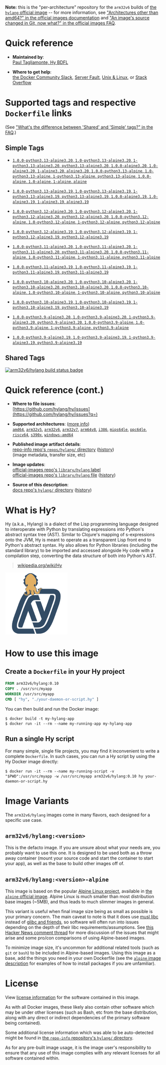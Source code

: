 <!--

********************************************************************************

WARNING:

    DO NOT EDIT "hylang/README.md"

    IT IS AUTO-GENERATED

    (from the other files in "hylang/" combined with a set of templates)

********************************************************************************

-->

**Note:** this is the "per-architecture" repository for the `arm32v6` builds of [the `hylang` official image](https://hub.docker.com/_/hylang) -- for more information, see ["Architectures other than amd64?" in the official images documentation](https://github.com/docker-library/official-images#architectures-other-than-amd64) and ["An image's source changed in Git, now what?" in the official images FAQ](https://github.com/docker-library/faq#an-images-source-changed-in-git-now-what).

# Quick reference

-	**Maintained by**:  
	[Paul Tagliamonte, Hy BDFL](https://github.com/hylang/hy)

-	**Where to get help**:  
	[the Docker Community Slack](https://dockr.ly/comm-slack), [Server Fault](https://serverfault.com/help/on-topic), [Unix & Linux](https://unix.stackexchange.com/help/on-topic), or [Stack Overflow](https://stackoverflow.com/help/on-topic)

# Supported tags and respective `Dockerfile` links

(See ["What's the difference between 'Shared' and 'Simple' tags?" in the FAQ](https://github.com/docker-library/faq#whats-the-difference-between-shared-and-simple-tags).)

## Simple Tags

-	[`1.0.0-python3.13-alpine3.20`, `1.0-python3.13-alpine3.20`, `1-python3.13-alpine3.20`, `python3.13-alpine3.20`, `1.0.0-alpine3.20`, `1.0-alpine3.20`, `1-alpine3.20`, `alpine3.20`, `1.0.0-python3.13-alpine`, `1.0-python3.13-alpine`, `1-python3.13-alpine`, `python3.13-alpine`, `1.0.0-alpine`, `1.0-alpine`, `1-alpine`, `alpine`](https://github.com/hylang/docker-hylang/blob/0fd7c6620e53d9dfee4ab1984416c63f520ee25c/dockerfiles-generated/Dockerfile.python3.13-alpine3.20)

-	[`1.0.0-python3.13-alpine3.19`, `1.0-python3.13-alpine3.19`, `1-python3.13-alpine3.19`, `python3.13-alpine3.19`, `1.0.0-alpine3.19`, `1.0-alpine3.19`, `1-alpine3.19`, `alpine3.19`](https://github.com/hylang/docker-hylang/blob/0fd7c6620e53d9dfee4ab1984416c63f520ee25c/dockerfiles-generated/Dockerfile.python3.13-alpine3.19)

-	[`1.0.0-python3.12-alpine3.20`, `1.0-python3.12-alpine3.20`, `1-python3.12-alpine3.20`, `python3.12-alpine3.20`, `1.0.0-python3.12-alpine`, `1.0-python3.12-alpine`, `1-python3.12-alpine`, `python3.12-alpine`](https://github.com/hylang/docker-hylang/blob/0fd7c6620e53d9dfee4ab1984416c63f520ee25c/dockerfiles-generated/Dockerfile.python3.12-alpine3.20)

-	[`1.0.0-python3.12-alpine3.19`, `1.0-python3.12-alpine3.19`, `1-python3.12-alpine3.19`, `python3.12-alpine3.19`](https://github.com/hylang/docker-hylang/blob/0fd7c6620e53d9dfee4ab1984416c63f520ee25c/dockerfiles-generated/Dockerfile.python3.12-alpine3.19)

-	[`1.0.0-python3.11-alpine3.20`, `1.0-python3.11-alpine3.20`, `1-python3.11-alpine3.20`, `python3.11-alpine3.20`, `1.0.0-python3.11-alpine`, `1.0-python3.11-alpine`, `1-python3.11-alpine`, `python3.11-alpine`](https://github.com/hylang/docker-hylang/blob/0fd7c6620e53d9dfee4ab1984416c63f520ee25c/dockerfiles-generated/Dockerfile.python3.11-alpine3.20)

-	[`1.0.0-python3.11-alpine3.19`, `1.0-python3.11-alpine3.19`, `1-python3.11-alpine3.19`, `python3.11-alpine3.19`](https://github.com/hylang/docker-hylang/blob/0fd7c6620e53d9dfee4ab1984416c63f520ee25c/dockerfiles-generated/Dockerfile.python3.11-alpine3.19)

-	[`1.0.0-python3.10-alpine3.20`, `1.0-python3.10-alpine3.20`, `1-python3.10-alpine3.20`, `python3.10-alpine3.20`, `1.0.0-python3.10-alpine`, `1.0-python3.10-alpine`, `1-python3.10-alpine`, `python3.10-alpine`](https://github.com/hylang/docker-hylang/blob/0fd7c6620e53d9dfee4ab1984416c63f520ee25c/dockerfiles-generated/Dockerfile.python3.10-alpine3.20)

-	[`1.0.0-python3.10-alpine3.19`, `1.0-python3.10-alpine3.19`, `1-python3.10-alpine3.19`, `python3.10-alpine3.19`](https://github.com/hylang/docker-hylang/blob/0fd7c6620e53d9dfee4ab1984416c63f520ee25c/dockerfiles-generated/Dockerfile.python3.10-alpine3.19)

-	[`1.0.0-python3.9-alpine3.20`, `1.0-python3.9-alpine3.20`, `1-python3.9-alpine3.20`, `python3.9-alpine3.20`, `1.0.0-python3.9-alpine`, `1.0-python3.9-alpine`, `1-python3.9-alpine`, `python3.9-alpine`](https://github.com/hylang/docker-hylang/blob/0fd7c6620e53d9dfee4ab1984416c63f520ee25c/dockerfiles-generated/Dockerfile.python3.9-alpine3.20)

-	[`1.0.0-python3.9-alpine3.19`, `1.0-python3.9-alpine3.19`, `1-python3.9-alpine3.19`, `python3.9-alpine3.19`](https://github.com/hylang/docker-hylang/blob/0fd7c6620e53d9dfee4ab1984416c63f520ee25c/dockerfiles-generated/Dockerfile.python3.9-alpine3.19)

## Shared Tags

[![arm32v6/hylang build status badge](https://img.shields.io/jenkins/s/https/doi-janky.infosiftr.net/job/multiarch/job/arm32v6/job/hylang.svg?label=arm32v6/hylang%20%20build%20job)](https://doi-janky.infosiftr.net/job/multiarch/job/arm32v6/job/hylang/)

# Quick reference (cont.)

-	**Where to file issues**:  
	[https://github.com/hylang/hy/issues](https://github.com/hylang/hy/issues?q=)

-	**Supported architectures**: ([more info](https://github.com/docker-library/official-images#architectures-other-than-amd64))  
	[`amd64`](https://hub.docker.com/r/amd64/hylang/), [`arm32v5`](https://hub.docker.com/r/arm32v5/hylang/), [`arm32v6`](https://hub.docker.com/r/arm32v6/hylang/), [`arm32v7`](https://hub.docker.com/r/arm32v7/hylang/), [`arm64v8`](https://hub.docker.com/r/arm64v8/hylang/), [`i386`](https://hub.docker.com/r/i386/hylang/), [`mips64le`](https://hub.docker.com/r/mips64le/hylang/), [`ppc64le`](https://hub.docker.com/r/ppc64le/hylang/), [`riscv64`](https://hub.docker.com/r/riscv64/hylang/), [`s390x`](https://hub.docker.com/r/s390x/hylang/), [`windows-amd64`](https://hub.docker.com/r/winamd64/hylang/)

-	**Published image artifact details**:  
	[repo-info repo's `repos/hylang/` directory](https://github.com/docker-library/repo-info/blob/master/repos/hylang) ([history](https://github.com/docker-library/repo-info/commits/master/repos/hylang))  
	(image metadata, transfer size, etc)

-	**Image updates**:  
	[official-images repo's `library/hylang` label](https://github.com/docker-library/official-images/issues?q=label%3Alibrary%2Fhylang)  
	[official-images repo's `library/hylang` file](https://github.com/docker-library/official-images/blob/master/library/hylang) ([history](https://github.com/docker-library/official-images/commits/master/library/hylang))

-	**Source of this description**:  
	[docs repo's `hylang/` directory](https://github.com/docker-library/docs/tree/master/hylang) ([history](https://github.com/docker-library/docs/commits/master/hylang))

# What is Hy?

Hy (a.k.a., Hylang) is a dialect of the Lisp programming language designed to interoperate with Python by translating expressions into Python's abstract syntax tree (AST). Similar to Clojure's mapping of s-expressions onto the JVM, Hy is meant to operate as a transparent Lisp front end to Python's abstract syntax. Hy also allows for Python libraries (including the standard library) to be imported and accessed alongside Hy code with a compilation step, converting the data structure of both into Python's AST.

> [wikipedia.org/wiki/Hy](https://en.wikipedia.org/wiki/Hy)

![logo](https://raw.githubusercontent.com/docker-library/docs/c097f38c6ee48cd13456df8cd853a9d806fff429/hylang/logo.png)

# How to use this image

## Create a `Dockerfile` in your Hy project

```dockerfile
FROM arm32v6/hylang:0.10
COPY . /usr/src/myapp
WORKDIR /usr/src/myapp
CMD [ "hy", "./your-daemon-or-script.hy" ]
```

You can then build and run the Docker image:

```console
$ docker build -t my-hylang-app
$ docker run -it --rm --name my-running-app my-hylang-app
```

## Run a single Hy script

For many simple, single file projects, you may find it inconvenient to write a complete `Dockerfile`. In such cases, you can run a Hy script by using the Hy Docker image directly:

```console
$ docker run -it --rm --name my-running-script -v "$PWD":/usr/src/myapp -w /usr/src/myapp arm32v6/hylang:0.10 hy your-daemon-or-script.hy
```

# Image Variants

The `arm32v6/hylang` images come in many flavors, each designed for a specific use case.

## `arm32v6/hylang:<version>`

This is the defacto image. If you are unsure about what your needs are, you probably want to use this one. It is designed to be used both as a throw away container (mount your source code and start the container to start your app), as well as the base to build other images off of.

## `arm32v6/hylang:<version>-alpine`

This image is based on the popular [Alpine Linux project](https://alpinelinux.org), available in [the `alpine` official image](https://hub.docker.com/_/alpine). Alpine Linux is much smaller than most distribution base images (~5MB), and thus leads to much slimmer images in general.

This variant is useful when final image size being as small as possible is your primary concern. The main caveat to note is that it does use [musl libc](https://musl.libc.org) instead of [glibc and friends](https://www.etalabs.net/compare_libcs.html), so software will often run into issues depending on the depth of their libc requirements/assumptions. See [this Hacker News comment thread](https://news.ycombinator.com/item?id=10782897) for more discussion of the issues that might arise and some pro/con comparisons of using Alpine-based images.

To minimize image size, it's uncommon for additional related tools (such as `git` or `bash`) to be included in Alpine-based images. Using this image as a base, add the things you need in your own Dockerfile (see the [`alpine` image description](https://hub.docker.com/_/alpine/) for examples of how to install packages if you are unfamiliar).

# License

View [license information](https://github.com/hylang/hy/blob/master/LICENSE) for the software contained in this image.

As with all Docker images, these likely also contain other software which may be under other licenses (such as Bash, etc from the base distribution, along with any direct or indirect dependencies of the primary software being contained).

Some additional license information which was able to be auto-detected might be found in [the `repo-info` repository's `hylang/` directory](https://github.com/docker-library/repo-info/tree/master/repos/hylang).

As for any pre-built image usage, it is the image user's responsibility to ensure that any use of this image complies with any relevant licenses for all software contained within.
